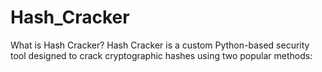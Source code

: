 # Hash_Cracker
 What is Hash Cracker? Hash Cracker is a custom Python-based security tool designed to crack cryptographic hashes using two popular methods:
